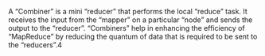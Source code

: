 A “Combiner” is a mini “reducer” that performs the local “reduce” task. It receives the input from the “mapper” on a particular “node” and sends the output to the “reducer”. “Combiners” help in enhancing the efficiency of “MapReduce” by reducing the quantum of data that is required to be sent to the “reducers”.4
